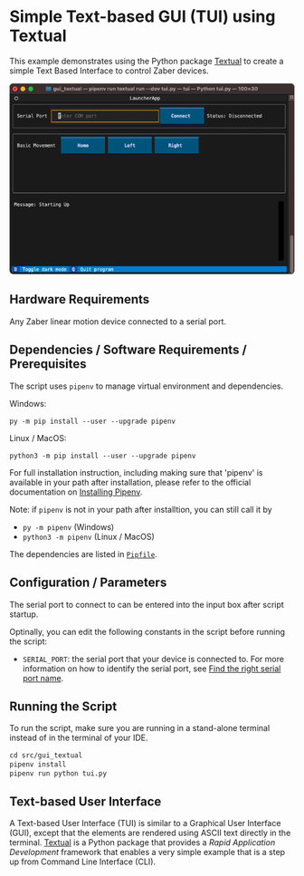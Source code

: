 # Simple Text-based GUI (TUI) using Textual

This example demonstrates using the Python package [Textual](https://textual.textualize.io/)
to create a simple Text Based Interface to control Zaber devices.

![screenshot.png](img/screenshot.png)

## Hardware Requirements

Any Zaber linear motion device connected to a serial port.

## Dependencies / Software Requirements / Prerequisites

The script uses `pipenv` to manage virtual environment and dependencies.

Windows:

```shell
py -m pip install --user --upgrade pipenv
```

Linux / MacOS:

```shell
python3 -m pip install --user --upgrade pipenv
```

For full installation instruction, including making sure that 'pipenv' is available
in your path after installation,
please refer to the official documentation on [Installing Pipenv](https://pipenv.pypa.io/en/latest/installation/).

Note: if `pipenv` is not in your path after installtion,
you can still call it by

- `py -m pipenv` (Windows)
- `python3 -m pipenv` (Linux / MacOS)

The dependencies are listed in [`Pipfile`](Pipfile).

## Configuration / Parameters

The serial port to connect to can be entered into the input box after script startup.

Optinally, you can edit the following constants in the script before running the script:

- `SERIAL_PORT`: the serial port that your device is connected to.
For more information on how to identify the serial port,
see [Find the right serial port name](https://software.zaber.com/motion-library/docs/guides/find_right_port).

## Running the Script

To run the script, make sure you are running in a stand-alone terminal instead of in the terminal of your IDE.

    cd src/gui_textual
    pipenv install
    pipenv run python tui.py

## Text-based User Interface

A Text-based User Interface (TUI) is similar to a Graphical User Interface (GUI), except that
the elements are rendered using ASCII text directly in the terminal.
[Textual](https://textual.textualize.io/) is a Python package that provides a
*Rapid Application Development* framework that enables a very simple example that is a step up
from Command Line Interface (CLI).
